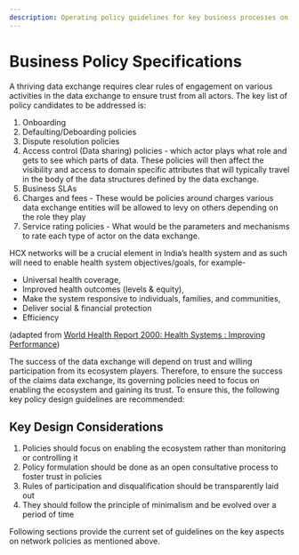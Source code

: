 ```yaml
---
description: Operating policy guidelines for key business processes on HCX
---
```


# Business Policy Specifications

A thriving data exchange requires clear rules of engagement on various activities in the data exchange to ensure trust from all actors. The key list of policy candidates to be addressed is:

1. Onboarding
2. Defaulting/Deboarding policies
3. Dispute resolution policies
4. Access control (Data sharing) policies - which actor plays what role and gets to see which parts of data. These policies will then affect the visibility and access to domain specific attributes that will typically travel in the body of the data structures defined by the data exchange.
5. Business SLAs
6. Charges and fees - These would be policies around charges various data exchange entities will be allowed to levy on others depending on the role they play
7. Service rating policies - What would be the parameters and mechanisms to rate each type of actor on the data exchange.

HCX networks will be a crucial element in India’s health system and as such will need to enable health system objectives/goals, for example-&#x20;

* Universal health coverage,&#x20;
* Improved health outcomes (levels & equity),&#x20;
* Make the system responsive to individuals, families, and communities,&#x20;
* Deliver social & financial protection&#x20;
* Efficiency&#x20;

(adapted from [World Health Report 2000: Health Systems : Improving Performance](https://www.who.int/publications/i/item/924156198X))

The success of the data exchange will depend on trust and willing participation from its ecosystem players. Therefore, to ensure the success of the claims data exchange, its governing policies need to focus on enabling the ecosystem and gaining its trust. To ensure this, the following key policy design guidelines are recommended:

## Key Design Considerations

1. Policies should focus on enabling the ecosystem rather than monitoring or controlling it
2. Policy formulation should be done as an open consultative process to foster trust in policies
3. Rules of participation and disqualification should be transparently laid out
4. They should follow the principle of minimalism and be evolved over a period of time

Following sections provide the current set of guidelines on the key aspects on network policies as mentioned above.  &#x20;

